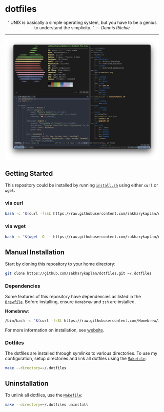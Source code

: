# dotfiles

<p align="center">
  <q>
    UNIX is basically a simple operating system, but you have to be a genius to
    understand the simplicity.
  </q>
  &mdash;
  <i>
    Dennis Ritchie
  </i>
</p>

---

![screenshot](doc/screenshot.png)

## Getting Started

This repository could be installed by running [`install.sh`](tools/install.sh) using either `curl` or `wget`.

### via curl

```sh
bash -c "$(curl -fsSL https://raw.githubusercontent.com/zakharykaplan/dotfiles/master/tools/install.sh)"
```

### via wget

```sh
bash -c "$(wget -O -  https://raw.githubusercontent.com/zakharykaplan/dotfiles/master/tools/install.sh)"
```

## Manual Installation

Start by cloning this repository to your home directory:

```sh
git clone https://github.com/zakharykaplan/dotfiles.git ~/.dotfiles
```

### Dependencies

Some features of this repository have dependencies as listed in the [`Brewfile`](tools/Brewfile). Before installing, ensure `Homebrew` and `zsh` are installed.

**Homebrew**:

```sh
/bin/bash -c "$(curl -fsSL https://raw.githubusercontent.com/Homebrew/install/HEAD/install.sh)"
```

For more information on installation, see [website](https://brew.sh).

### Dotfiles

The dotfiles are installed through symlinks to various directories. To use my configuration, setup  directories and link all dotfiles using the [`Makefile`](Makefile):

```sh
make --directory=~/.dotfiles
```

## Uninstallation

To unlink all dotfiles, use the [`Makefile`](Makefile):

```sh
make --directory=~/.dotfiles uninstall
```
